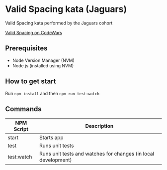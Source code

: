 # Valid Spacing kata (Jaguars)

Valid Spacing kata performed by the Jaguars cohort

[Valid Spacing on CodeWars](https://www.codewars.com/kata/5f77d62851f6bc0033616bd8)

## Prerequisites

- Node Version Manager (NVM)
- Node.js (installed using NVM)

## How to get start

Run `npm install` and then `npm run test:watch`

## Commands

| NPM Script      | Description                                                    |
| --------------- | -------------------------------------------------------------- |
| start           | Starts app                                                     |
| test            | Runs unit tests                                                |
| test:watch | Runs unit tests and watches for changes (in local development)      |
